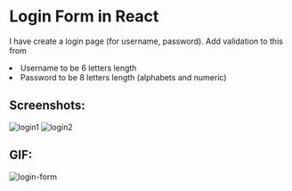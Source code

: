 # Login Form in React

I have create a login page (for username, password). Add validation to this from <br />
<li>Username to be 6 letters length</li>
<li>Password to be 8 letters length (alphabets and numeric)</li>

## Screenshots:
![login1](https://user-images.githubusercontent.com/34600724/124375103-ec84fc00-dcbd-11eb-816e-95059703d08d.png)
![login2](https://user-images.githubusercontent.com/34600724/124375104-f0b11980-dcbd-11eb-9a21-853f14d85e1e.png)


## GIF:
![login-form](https://user-images.githubusercontent.com/34600724/124375111-f870be00-dcbd-11eb-8f33-b5b75ae36cf2.gif)
